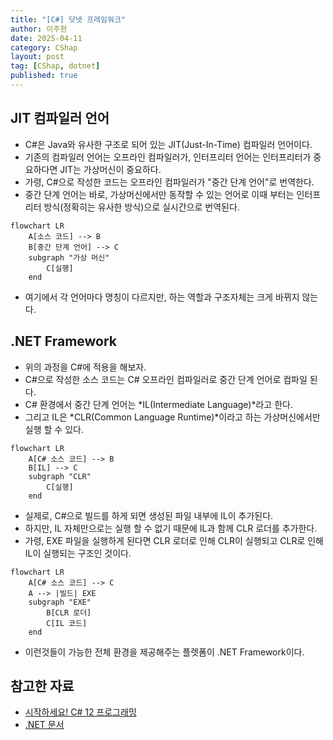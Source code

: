 ```yaml
---
title: "[C#] 닷넷 프레임워크"
author: 이주현
date: 2025-04-11
category: CShap
layout: post
tag: [CShap, dotnet]
published: true
---
```


## JIT 컴파일러 언어
- C#은 Java와 유사한 구조로 되어 있는 JIT(Just-In-Time) 컴파일러 언어이다.
- 기존의 컴파일러 언어는 오프라인 컴파일러가, 인터프리터 언어는 인터프리터가 중요하다면 JIT는 가상머신이 중요하다.
- 가령, C#으로 작성한 코드는 오프라인 컴파일러가 "중간 단계 언어"로 번역한다.
- 중간 단계 언어는 바로, 가상머신에서만 동작할 수 있는 언어로 이때 부터는 인터프리터 방식(정확히는 유사한 방식)으로 실시간으로 번역된다.

```mermaid
flowchart LR
	A[소스 코드] --> B
	B[중간 단계 언어] --> C
	subgraph "가상 머신"
		C[실행]
	end
```

- 여기에서 각 언어마다 명칭이 다르지만, 하는 역할과 구조자체는 크게 바뀌지 않는다.

## .NET Framework
- 위의 과정을 C#에 적용을 해보자.
- C#으로 작성한 소스 코드는 C# 오프라인 컴파일러로 중간 단계 언어로 컴파일 된다.
- C# 환경에서 중간 단계 언어는 *IL(Intermediate Language)*라고 한다.
- 그리고 IL은 *CLR(Common Language Runtime)*이라고 하는 가상머신에서만 실행 할 수 있다.

```mermaid
flowchart LR
	A[C# 소스 코드] --> B
	B[IL] --> C
	subgraph "CLR"
		C[실행]
	end
```

- 실제로, C#으로 빌드를 하게 되면 생성된 파일 내부에 IL이 추가된다.
- 하지만, IL 자체만으로는 실행 할 수 없기 때문에 IL과 함께 CLR 로더를 추가한다.
- 가령, EXE 파일을 실행하게 된다면 CLR 로더로 인해 CLR이 실행되고 CLR로 인해 IL이 실행되는 구조인 것이다.

```mermaid
flowchart LR
	A[C# 소스 코드] --> C
	A --> |빌드| EXE
	subgraph "EXE"
		B[CLR 로더]
		C[IL 코드]
	end
```

- 이런것들이 가능한 전체 환경을 제공해주는 플렛폼이 .NET Framework이다.

## 참고한 자료
- [시작하세요! C# 12 프로그래밍](https://www.yes24.com/product/goods/125905684)
- [.NET 문서](https://learn.microsoft.com/ko-kr/dotnet/)